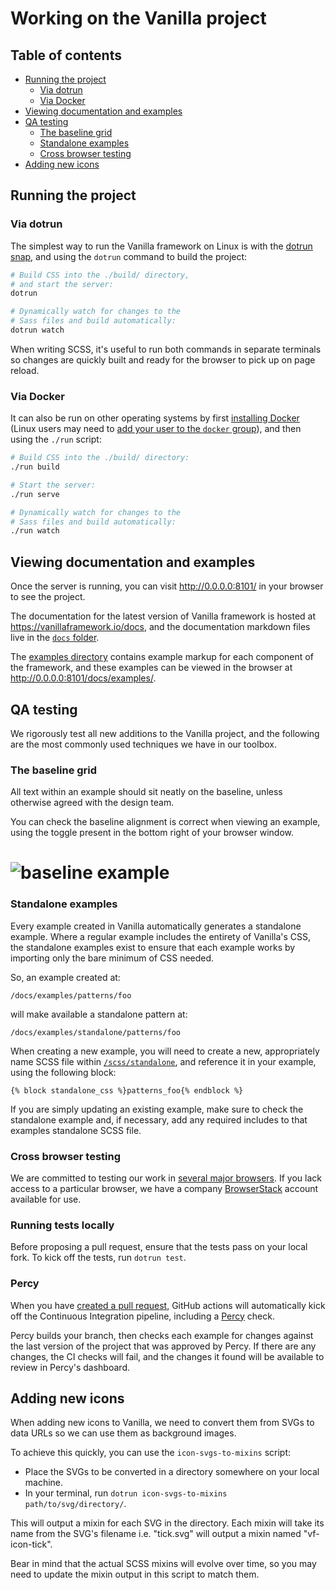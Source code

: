# Working on the Vanilla project

## Table of contents

- [Running the project](#running-the-project)
  - [Via dotrun](#via-dotrun)
  - [Via Docker](#via-docker)
- [Viewing documentation and examples](#viewing-documentation-and-examples)
- [QA testing](#qa-testing)
  - [The baseline grid](#the-baseline-grid)
  - [Standalone examples](#standalone-examples)
  - [Cross browser testing](#cross-browser-testing)
- [Adding new icons](#adding-new-icons)

## Running the project

### Via dotrun

The simplest way to run the Vanilla framework on Linux is with the [dotrun snap](https://github.com/canonical-web-and-design/dotrun/), and using the `dotrun` command to build the project:

```bash
# Build CSS into the ./build/ directory,
# and start the server:
dotrun

# Dynamically watch for changes to the
# Sass files and build automatically:
dotrun watch
```

When writing SCSS, it's useful to run both commands in separate terminals so changes are quickly built and ready for the browser to pick up on page reload.

### Via Docker

It can also be run on other operating systems by first [installing Docker](https://docs.docker.com/engine/installation/) (Linux users may need to [add your user to the `docker` group](https://docs.docker.com/engine/installation/linux/linux-postinstall/)), and then using the `./run` script:

```bash
# Build CSS into the ./build/ directory:
./run build

# Start the server:
./run serve

# Dynamically watch for changes to the
# Sass files and build automatically:
./run watch
```

## Viewing documentation and examples

Once the server is running, you can visit <http://0.0.0.0:8101/> in your browser to see the project.

The documentation for the latest version of Vanilla framework is hosted at <https://vanillaframework.io/docs>, and the documentation markdown files live in the [`docs` folder](/docs).

The [examples directory](/docs/examples) contains example markup for each component of the framework, and these examples can be viewed in the browser at <http://0.0.0.0:8101/docs/examples/>.

## QA testing

We rigorously test all new additions to the Vanilla project, and the following are the most commonly used techniques we have in our toolbox.

### The baseline grid

All text within an example should sit neatly on the baseline, unless otherwise agreed with the design team.

You can check the baseline alignment is correct when viewing an example, using the toggle present in the bottom right of your browser window.

# ![baseline example](https://assets.ubuntu.com/v1/9121e5d9-baseline.gif 'Baseline')

### Standalone examples

Every example created in Vanilla automatically generates a standalone example. Where a regular example includes the entirety of Vanilla's CSS, the standalone examples exist to ensure that each example works by importing only the bare minimum of CSS needed.

So, an example created at:

`/docs/examples/patterns/foo`

will make available a standalone pattern at:

`/docs/examples/standalone/patterns/foo`

When creating a new example, you will need to create a new, appropriately name SCSS file within [`/scss/standalone`](/scss/standalone), and reference it in your example, using the following block:

```
{% block standalone_css %}patterns_foo{% endblock %}
```

If you are simply updating an existing example, make sure to check the standalone example and, if necessary, add any required includes to that examples standalone SCSS file.

### Cross browser testing

We are committed to testing our work in [several major browsers](https://vanillaframework.io/browser-support). If you lack access to a particular browser, we have a company [BrowserStack](https://www.browserstack.com/) account available for use.

### Running tests locally

Before proposing a pull request, ensure that the tests pass on your local fork. To kick off the tests, run `dotrun test`.

### Percy

When you have [created a pull request](/docs/pull-requests.md), GitHub actions will automatically kick off the Continuous Integration pipeline, including a [Percy](https://percy.io/) check.

Percy builds your branch, then checks each example for changes against the last version of the project that was approved by Percy. If there are any changes, the CI checks will fail, and the changes it found will be available to review in Percy's dashboard.

## Adding new icons

When adding new icons to Vanilla, we need to convert them from SVGs to data URLs so we can use them as background images.

To achieve this quickly, you can use the `icon-svgs-to-mixins` script:

- Place the SVGs to be converted in a directory somewhere on your local machine.
- In your terminal, run `dotrun icon-svgs-to-mixins path/to/svg/directory/`.

This will output a mixin for each SVG in the directory. Each mixin will take its name from the SVG's filename i.e. "tick.svg" will output a mixin named "vf-icon-tick".

Bear in mind that the actual SCSS mixins will evolve over time, so you may need to update the mixin output in this script to match them.

